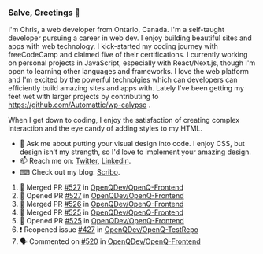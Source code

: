 ### Salve, Greetings 👋

I'm Chris, a web developer from Ontario, Canada. I'm a self-taught developer pursuing a career in web dev. I enjoy building beautiful sites and apps with web technology.
I kick-started my coding journey with freeCodeCamp and claimed five of their certifications.  I currently working on personal projects in JavaScript, especially with React/Next.js, though I'm open to learning other languages and frameworks. I love the web platform and I'm excited by the powerful technolgies which can developers can efficiently build amazing sites and apps with. Lately I've been getting my feet wet with larger projects by contributing to https://github.com/Automattic/wp-calypso .

When I get down to coding, I enjoy the satisfaction of creating complex interaction and the eye candy of adding styles to my HTML. 

- 💬 Ask me about putting your visual design into code. I enjoy CSS, but design isn't my strength, so I'd love to implement your amazing design.
- 📫 Reach me on: [Twitter](https://twitter.com/Christo28120856), [Linkedin](https://www.linkedin.com/in/christopher-stevers-07b9a5204/).
- ⌨ Check out my blog: [Scribo](https://christopherstevers.cf).
<!--
**Christopher-Stevers/Christopher-Stevers** is a ✨ _special_ ✨ repository because its `README.md` (this file) appears on your GitHub profile.

Here are some ideas to get you started:

- 🔭 I’m currently working on ...
- 🌱 I’m currently learning ...
- 👯 I’m looking to collaborate on ...
- 🤔 I’m looking for help with ...
- 😄 Pronouns: ...
- ⚡ Fun fact: ...
-->

<!--START_SECTION:activity-->
1. 🎉 Merged PR [#527](https://github.com/OpenQDev/OpenQ-Frontend/pull/527) in [OpenQDev/OpenQ-Frontend](https://github.com/OpenQDev/OpenQ-Frontend)
2. 💪 Opened PR [#527](https://github.com/OpenQDev/OpenQ-Frontend/pull/527) in [OpenQDev/OpenQ-Frontend](https://github.com/OpenQDev/OpenQ-Frontend)
3. 🎉 Merged PR [#526](https://github.com/OpenQDev/OpenQ-Frontend/pull/526) in [OpenQDev/OpenQ-Frontend](https://github.com/OpenQDev/OpenQ-Frontend)
4. 🎉 Merged PR [#525](https://github.com/OpenQDev/OpenQ-Frontend/pull/525) in [OpenQDev/OpenQ-Frontend](https://github.com/OpenQDev/OpenQ-Frontend)
5. 💪 Opened PR [#525](https://github.com/OpenQDev/OpenQ-Frontend/pull/525) in [OpenQDev/OpenQ-Frontend](https://github.com/OpenQDev/OpenQ-Frontend)
6. ❗️ Reopened issue [#427](https://github.com/OpenQDev/OpenQ-TestRepo/issues/427) in [OpenQDev/OpenQ-TestRepo](https://github.com/OpenQDev/OpenQ-TestRepo)
7. 🗣 Commented on [#520](https://github.com/OpenQDev/OpenQ-Frontend/issues/520) in [OpenQDev/OpenQ-Frontend](https://github.com/OpenQDev/OpenQ-Frontend)
<!--END_SECTION:activity-->
